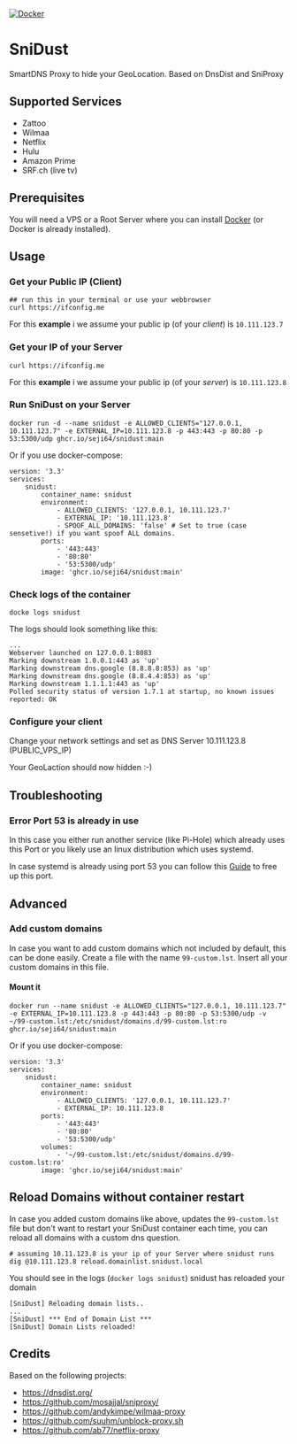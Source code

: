 [![Docker](https://github.com/Seji64/SniDust/actions/workflows/docker-publish.yml/badge.svg)](https://github.com/Seji64/SniDust/actions/workflows/docker-publish.yml)

# SniDust
SmartDNS Proxy to hide your GeoLocation. Based on DnsDist and SniProxy

## Supported Services

- Zattoo
- Wilmaa
- Netflix
- Hulu
- Amazon Prime
- SRF.ch (live tv)

## Prerequisites

You will need a VPS or a Root Server where you can install [Docker](https://www.docker.com/) (or Docker is already installed).

##  Usage

### Get your Public IP (Client)

```
## run this in your terminal or use your webbrowser
curl https://ifconfig.me
```
For this **example** i we assume your public ip (of your *client*) is `10.111.123.7`

### Get your IP of your Server

```
curl https://ifconfig.me
```
For this **example** i we assume your public ip (of your *server*) is `10.111.123.8`

### Run SniDust on your Server

```
docker run -d --name snidust -e ALLOWED_CLIENTS="127.0.0.1, 10.111.123.7" -e EXTERNAL_IP=10.111.123.8 -p 443:443 -p 80:80 -p 53:5300/udp ghcr.io/seji64/snidust:main
```

Or if you use docker-compose:

```
version: '3.3'
services:
    snidust:
        container_name: snidust
        environment:
            - ALLOWED_CLIENTS: '127.0.0.1, 10.111.123.7'
            - EXTERNAL_IP: '10.111.123.8'
            - SPOOF_ALL_DOMAINS: 'false' # Set to true (case sensetive!) if you want spoof ALL domains.
        ports:
            - '443:443'
            - '80:80'
            - '53:5300/udp'
        image: 'ghcr.io/seji64/snidust:main'
```

### Check logs of the container
```
docke logs snidust
```

The logs should look something like this:

```
...
Webserver launched on 127.0.0.1:8083
Marking downstream 1.0.0.1:443 as 'up'
Marking downstream dns.google (8.8.8.8:853) as 'up'
Marking downstream dns.google (8.8.4.4:853) as 'up'
Marking downstream 1.1.1.1:443 as 'up'
Polled security status of version 1.7.1 at startup, no known issues reported: OK
```

### Configure your client

Change your network settings and set as DNS Server 10.111.123.8 (PUBLIC_VPS_IP)

Your GeoLaction should now hidden :-)

## Troubleshooting

### Error Port 53 is already in use

In this case you either run another service (like Pi-Hole) which already uses this Port or you likely use an linux distribution which uses systemd.

In case systemd is already using port 53 you can follow this [Guide](https://www.linuxuprising.com/2020/07/ubuntu-how-to-free-up-port-53-used-by.html) to free up this port.

## Advanced

### Add custom domains

In case you want to add custom domains which not included by default, this can be done easily.
Create a file with the name `99-custom.lst`. Insert all your custom domains in this file.

#### Mount it

```
docker run --name snidust -e ALLOWED_CLIENTS="127.0.0.1, 10.111.123.7" -e EXTERNAL_IP=10.111.123.8 -p 443:443 -p 80:80 -p 53:5300/udp -v ~/99-custom.lst:/etc/snidust/domains.d/99-custom.lst:ro ghcr.io/seji64/snidust:main
```

Or if you use docker-compose:

```
version: '3.3'
services:
    snidust:
        container_name: snidust
        environment:
            - ALLOWED_CLIENTS: '127.0.0.1, 10.111.123.7'
            - EXTERNAL_IP: 10.111.123.8
        ports:
            - '443:443'
            - '80:80'
            - '53:5300/udp'
        volumes:
            - '~/99-custom.lst:/etc/snidust/domains.d/99-custom.lst:ro'
        image: 'ghcr.io/seji64/snidust:main'
```

## Reload Domains without container restart

In case you added custom domains like above, updates the `99-custom.lst` file but don't want to restart your SniDust container each time, you can reload all domains with a custom dns question.

```
# assuming 10.11.123.8 is your ip of your Server where snidust runs
dig @10.111.123.8 reload.domainlist.snidust.local
```

You should see in the logs (`docker logs snidust`) snidust has reloaded your domain

```
[SniDust] Reloading domain lists..
...
[SniDust] *** End of Domain List ***
[SniDust] Domain Lists reloaded!
```

## Credits
Based on the following projects:

- https://dnsdist.org/
- https://github.com/mosajjal/sniproxy/
- https://github.com/andykimpe/wilmaa-proxy
- https://github.com/suuhm/unblock-proxy.sh
- https://github.com/ab77/netflix-proxy
